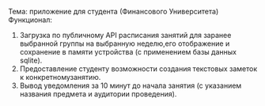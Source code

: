 Тема: приложение для студента (Финансового Университета)
Функционал:
1. Загрузка по публичному API расписания занятий для заранее выбранной группы на выбранную неделю,его отображение и сохранение в памяти устройства (с применением базы данных sqlite).
2. Предоставление студенту возможности создания текстовых заметок к конкретномузанятию.
3. Вывод уведомления за 10 минут до начала занятия (с указанием названия предмета и аудитории проведения).


